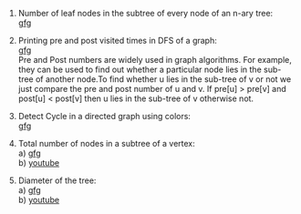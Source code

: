 1. Number of leaf nodes in the subtree of every node of an n-ary tree:<br>
<a href="https://www.geeksforgeeks.org/number-of-leaf-nodes-in-the-subtree-of-every-node-of-an-n-ary-tree/">gfg</a>

2. Printing pre and post visited times in DFS of a graph:<br>
<a href="https://www.geeksforgeeks.org/printing-pre-and-post-visited-times-in-dfs-of-a-graph/">gfg</a><br>
Pre and Post numbers are widely used in graph algorithms. For example, they can be used to find out whether a particular node lies in the sub-tree of another node.To find whether u lies in the sub-tree of v or not we just compare the pre and post number of u and v. If pre[u] > pre[v] and post[u] < post[v] then u lies in the sub-tree of v otherwise not.
  
3. Detect Cycle in a directed graph using colors:<br>
<a href="https://www.geeksforgeeks.org/detect-cycle-direct-graph-using-colors/">gfg</a>

4. Total number of nodes in a subtree of a vertex:<br>
a) <a href="https://www.geeksforgeeks.org/calculate-number-nodes-subtrees-using-dfs/">gfg</a><br>
b) <a href="https://www.youtube.com/watch?v=rFVKXZZMH-U">youtube</a>

5. Diameter of the tree:<br>
a) <a href="https://www.youtube.com/watch?v=FQLPNQppBNs">gfg</a><br>
b) <a href="https://www.geeksforgeeks.org/diameter-tree-using-dfs/">youtube</a>
